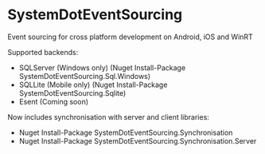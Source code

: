 # SystemDotEventSourcing
Event sourcing for cross platform development on Android, iOS and WinRT


Supported backends:
+ SQLServer (Windows only) (Nuget Install-Package SystemDotEventSourcing.Sql.Windows)
+ SQLLite (Mobile only) (Nuget Install-Package SystemDotEventSourcing.Sqlite)
+ Esent (Coming soon)

Now includes synchronisation with server and client libraries:
+ Nuget Install-Package SystemDotEventSourcing.Synchronisation
+ Nuget Install-Package SystemDotEventSourcing.Synchronisation.Server

 
